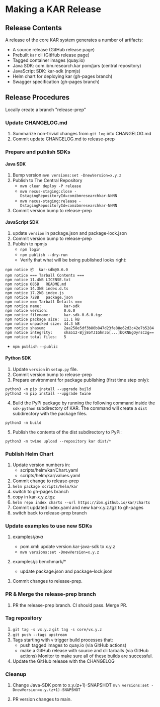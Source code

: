 # Making a KAR Release

## Release Contents

A release of the core KAR system generates a number of artifacts:

+ A source release (GitHub release page)
+ Prebuilt `kar` cli (GitHub release page)
+ Tagged container images (quay.io)
+ Java SDK: com.ibm.research.kar pom/jars (central repository)
+ JavaScript SDK: kar-sdk (npmjs)
+ Helm chart for deploying kar (gh-pages branch)
+ Swagger specification (gh-pages branch)

## Release Procedures

Locally create a branch "release-prep"

### Update CHANGELOG.md

1. Summarize non-trivial changes from `git log` into CHANGELOG.md
2. Commit update CHANGELOG.md to release-prep

### Prepare and publish SDKs

#### Java SDK

1. Bump version `mvn versions:set -DnewVersion=x.y.z`
2. Publish to The Central Repository
    + `mvn clean deploy -P release`
    + `mvn nexus-staging:close -DstagingRepositoryId=comibmresearchkar-NNNN`
    + `mvn nexus-staging:release -DstagingRepositoryId=comibmresearchkar-NNNN`
3. Commit version bump to release-prep

#### JavaScript SDK

1. update `version` in package.json and package-lock.json
2. Commit version bump to release-prep
3. Publish to npmjs
   + `npm login`
   + `npm publish --dry-run`
   + Verify that what will be being published looks right:
```
npm notice 📦  kar-sdk@0.6.0
npm notice === Tarball Contents ===
npm notice 11.4kB LICENSE.txt
npm notice 685B   README.md
npm notice 14.3kB index.d.ts
npm notice 17.2kB index.js
npm notice 728B   package.json
npm notice === Tarball Details ===
npm notice name:          kar-sdk
npm notice version:       0.6.0
npm notice filename:      kar-sdk-0.6.0.tgz
npm notice package size:  11.1 kB
npm notice unpacked size: 44.3 kB
npm notice shasum:        2aa258e5df3b80b847d23fe88e62d2c42e7b5284
npm notice integrity:     sha512-Bjj8oYJ1Ghn3o[...]bQXNEgOyrsCzg==
npm notice total files:   5
```
   + `npm publish --public`

#### Python SDK

1. Update `version` in `setup.py` file.
2. Commit version bump to release-prep
3. Prepare environment for package publishing (first time step only):
```
python3 -m pip install --upgrade build
python3 -m pip install --upgrade twine
```
4. Build the PyPi package by running the following command inside the `sdk-python` subdirectory of KAR. The command will create a `dist` subdirectory with the package files.
```
python3 -m build
```
5. Publish the contents of the dist subdirectory to PyPi:
```
python3 -m twine upload --repository kar dist/*
```

### Publish Helm Chart

1. Update version numbers in:
    + scripts/helm/kar/Chart.yaml
    + scripts/helm/kar/values.yaml
2. Commit change to release-prep
3. `helm package scripts/helm/kar`
4. switch to gh-pages branch
5. copy in kar-x.y.z.tgz
5. `helm repo index charts --url https://ibm.github.io/kar/charts`
6. Commit updated index.yaml and new kar-x.y.z.tgz to gh-pages
7. switch back to release-prep branch

### Update examples to use new SDKs

1. examples/*java*
   + pom.xml: update version.kar-java-sdk to x.y.z
   + `mvn versions:set -DnewVersion=x.y.z`

2. examples/*js* benchmark/*
   + update package.json and package-lock.json

3. Commit changes to release-prep.

### PR & Merge the release-prep branch

1. PR the release-prep branch. CI should pass. Merge PR.

### Tag repository

1. `git tag -s vx.y.z`
   `git tag -s core/vx.y.z`
2. `git push --tags upstream`
3. Tags starting with `v` trigger build processes that:
    * push tagged images to quay.io (via GitHub actions)
    * make a GitHub release with source and cli tarballs (via GitHub actions)
   Monitor to make sure all of these builds are successful.
4. Update the GitHub release with the CHANGELOG

### Cleanup

1. Change Java-SDK pom to x.y.(z+1)-SNAPSHOT
`mvn versions:set -DnewVersion=x.y.(z+1)-SNAPSHOT`

2. PR version changes to main.

